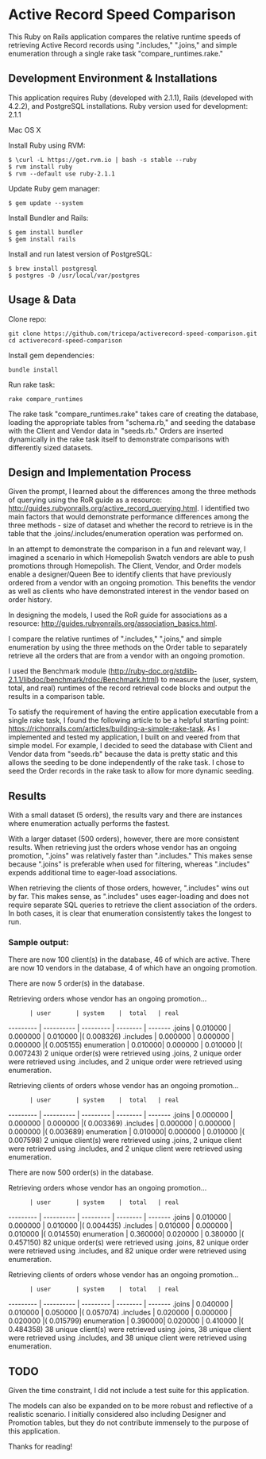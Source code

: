 # Active Record Speed Comparison

This Ruby on Rails application compares the relative runtime speeds of retrieving Active Record records using ".includes," ".joins," and simple enumeration through a single rake task "compare_runtimes.rake."

## Development Environment & Installations
This application requires Ruby (developed with 2.1.1), Rails (developed with 4.2.2), and PostgreSQL installations. Ruby version used for development: 2.1.1

Mac OS X


Install Ruby using RVM:

	$ \curl -L https://get.rvm.io | bash -s stable --ruby
	$ rvm install ruby
	$ rvm --default use ruby-2.1.1

Update Ruby gem manager:

	$ gem update --system

Install Bundler and Rails:

	$ gem install bundler
	$ gem install rails

Install and run latest version of PostgreSQL:

	$ brew install postgresql
	$ postgres -D /usr/local/var/postgres

## Usage & Data

Clone repo:

	git clone https://github.com/tricepa/activerecord-speed-comparison.git
	cd activerecord-speed-comparison

Install gem dependencies:

	bundle install

Run rake task:

	rake compare_runtimes

The rake task "compare_runtimes.rake" takes care of creating the database, loading the appropriate tables from "schema.rb," and seeding the database with the Client and Vendor data in "seeds.rb." Orders are inserted dynamically in the rake task itself to demonstrate comparisons with differently sized datasets.

## Design and Implementation Process
Given the prompt, I learned about the differences among the three methods of querying using the RoR guide as a resource: http://guides.rubyonrails.org/active_record_querying.html. I identified two main factors that would demonstrate performance differences among the three methods - size of dataset and whether the record to retrieve is in the table that the .joins/.includes/enumeration operation was performed on.

In an attempt to demonstrate the comparison in a fun and relevant way, I imagined a scenario in which Homepolish Swatch vendors are able to push promotions through Homepolish. The Client, Vendor, and Order models enable a designer/Queen Bee to identify clients that have previously ordered from a vendor with an ongoing promotion. This benefits the vendor as well as clients who have demonstrated interest in the vendor based on order history.

In designing the models, I used the RoR guide for associations as a resource: http://guides.rubyonrails.org/association_basics.html.

I compare the relative runtimes of ".includes," ".joins," and simple enumeration by using the three methods on the Order table to separately retrieve all the orders that are from a vendor with an ongoing promotion. 

I used the Benchmark module (http://ruby-doc.org/stdlib-2.1.1/libdoc/benchmark/rdoc/Benchmark.html) to measure the (user, system, total, and real) runtimes of the record retrieval code blocks and output the results in a comparison table.

To satisfy the requirement of having the entire application executable from a single rake task, I found the following article to be a helpful starting point: https://richonrails.com/articles/building-a-simple-rake-task. As I implemented and tested my application, I built on and veered from that simple model. For example, I decided to seed the database with Client and Vendor data from "seeds.rb" because the data is pretty static and this allows the seeding to be done independently of the rake task. I chose to seed the Order records in the rake task to allow for more dynamic seeding.

## Results

With a small dataset (5 orders), the results vary and there are instances where enumeration actually performs the fastest.

With a larger dataset (500 orders), however, there are more consistent results. When retrieving just the orders whose vendor has an ongoing promotion, ".joins" was relatively faster than ".includes." This makes sense because ".joins" is preferable when used for filtering, whereas ".includes" expends additional time to eager-load associations.

When retrieving the clients of those orders, however, ".includes" wins out by far. This makes sense, as ".includes" uses eager-loading and does not require separate SQL queries to retrieve the client association of the orders. In both cases, it is clear that enumeration consistently takes the longest to run. 

### Sample output:

There are now 100 client(s) in the database, 46 of which are active.
There are now 10 vendors in the database, 4 of which have an ongoing promotion.

There are now 5 order(s) in the database.

Retrieving orders whose vendor has an ongoing promotion...

          | user       | system    |  total   | real
--------- | ---------- | --------- | -------- | -------
.joins    | 0.010000   | 0.000000  | 0.010000 |(  0.008326)
.includes | 0.000000   | 0.000000  | 0.000000 |(  0.005155)
enumeration | 0.010000| 0.000000  | 0.010000 |(  0.007243)
2 unique order(s) were retrieved using .joins, 2 unique order were retrieved using .includes, and 2 unique order were retrieved using enumeration.

Retrieving clients of orders whose vendor has an ongoing promotion...

          | user       | system    |  total   | real
--------- | ---------- | --------- | -------- | -------
.joins    | 0.000000   | 0.000000  | 0.000000 |(  0.003369)
.includes | 0.000000   | 0.000000  | 0.000000 |(  0.003689)
enumeration | 0.010000| 0.000000  | 0.010000 |(  0.007598)
2 unique client(s) were retrieved using .joins, 2 unique client were retrieved using .includes, and 2 unique client were retrieved using enumeration.

There are now 500 order(s) in the database.

Retrieving orders whose vendor has an ongoing promotion...

          | user       | system    |  total   | real
--------- | ---------- | --------- | -------- | -------
.joins    | 0.010000   | 0.000000  | 0.010000 |(  0.004435)
.includes | 0.010000   | 0.000000  | 0.010000 |(  0.014550)
enumeration | 0.360000| 0.020000  | 0.380000 |(  0.457150)
82 unique order(s) were retrieved using .joins, 82 unique order were retrieved using .includes, and 82 unique order were retrieved using enumeration.

Retrieving clients of orders whose vendor has an ongoing promotion...

          | user       | system    |  total   | real
--------- | ---------- | --------- | -------- | -------
.joins    | 0.040000   | 0.010000  | 0.050000 |(  0.057074)
.includes | 0.020000   | 0.000000  | 0.020000 |(  0.015799)
enumeration | 0.390000| 0.020000  | 0.410000 |(  0.484358)
38 unique client(s) were retrieved using .joins, 38 unique client were retrieved using .includes, and 38 unique client were retrieved using enumeration.


## TODO
Given the time constraint, I did not include a test suite for this application. 

The models can also be expanded on to be more robust and reflective of a realistic scenario. I initially considered also including Designer and Promotion tables, but they do not contribute immensely to the purpose of this application.

Thanks for reading!
